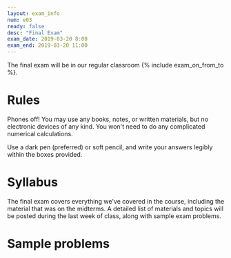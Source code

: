 ```yaml
---
layout: exam_info
num: e03
ready: false
desc: "Final Exam"
exam_date: 2019-03-20 8:00
exam_end: 2019-03-20 11:00
---
```


The final exam will be in our regular classroom {% include exam_on_from_to %}.

# Rules

Phones off!
You may use any books, notes, or written materials, 
but no electronic devices of any kind. 
You won't need to do any complicated numerical calculations.

Use a dark pen (preferred) or soft pencil, 
and write your answers legibly within the
boxes provided.


# Syllabus

The final exam covers everything we've covered in the course,
including the material that was on the midterms.  A detailed list
of materials and topics will be posted during the last week of class,
along with sample exam problems.

# Sample problems
